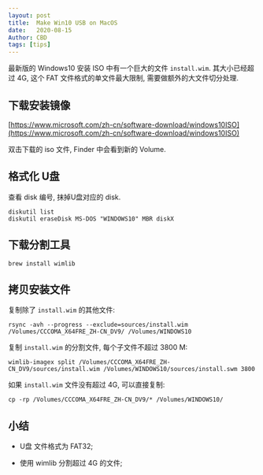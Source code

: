 ```yaml
---
layout: post
title:  Make Win10 USB on MacOS 
date:   2020-08-15
Author: CBD
tags: [tips]
---
```


最新版的 Windows10 安装 ISO 中有一个巨大的文件 `install.wim`.
 其大小已经超过 4G, 这个 FAT 文件格式的单文件最大限制, 需要做额外的大文件切分处理.
 
## 下载安装镜像

[https://www.microsoft.com/zh-cn/software-download/windows10ISO](https://www.microsoft.com/zh-cn/software-download/windows10ISO)

双击下载的 iso 文件, Finder 中会看到新的 Volume.

## 格式化 U盘

查看 disk 编号, 抹掉U盘对应的 disk.
```
diskutil list
diskutil eraseDisk MS-DOS "WINDOWS10" MBR diskX
```

## 下载分割工具

```
brew install wimlib
```

## 拷贝安装文件

复制除了 `install.wim` 的其他文件:

```
rsync -avh --progress --exclude=sources/install.wim /Volumes/CCCOMA_X64FRE_ZH-CN_DV9/ /Volumes/WINDOWS10
```

复制 `install.wim` 的分割文件, 每个子文件不超过 3800 M:

```
wimlib-imagex split /Volumes/CCCOMA_X64FRE_ZH-CN_DV9/sources/install.wim /Volumes/WINDOWS10/sources/install.swm 3800
```

如果 `install.wim` 文件没有超过 4G, 可以直接复制:

```
cp -rp /Volumes/CCCOMA_X64FRE_ZH-CN_DV9/* /Volumes/WINDOWS10/
```

## 小结

* U盘 文件格式为 FAT32;

* 使用 wimlib 分割超过 4G 的文件;

